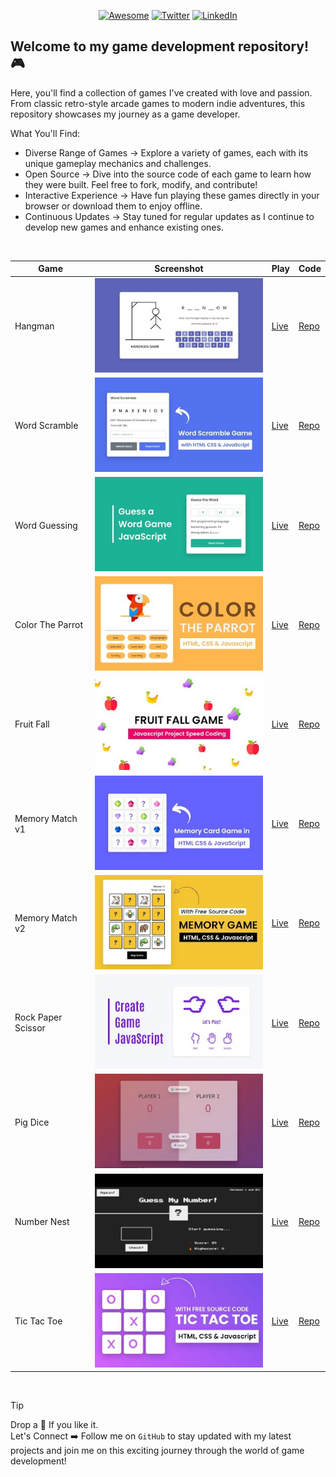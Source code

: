 <div align="center">

[![Awesome](https://awesome.re/badge.svg)](https://awesome.re)
[![Twitter](https://img.shields.io/badge/Twitter-1DA1F2?style=flat&logo=twitter&logoColor=white)](https://twitter.com/Pranav_Jadhav09)
[![LinkedIn](https://img.shields.io/badge/LinkedIn-0077B5?style=flat&logo=linkedin&logoColor=white)](https://www.linkedin.com/in/jrpranav/)

</div>

## Welcome to my game development repository! 🎮

Here, you'll find a collection of games I've created with love and passion. From classic retro-style arcade games to modern indie adventures, this repository showcases my journey as a game developer.

What You'll Find:

- Diverse Range of Games → Explore a variety of games, each with its unique gameplay mechanics and challenges.
- Open Source → Dive into the source code of each game to learn how they were built. Feel free to fork, modify, and contribute!
- Interactive Experience → Have fun playing these games directly in your browser or download them to enjoy offline.
- Continuous Updates → Stay tuned for regular updates as I continue to develop new games and enhance existing ones.

<br />

<div align="center">

| Game               | Screenshot                                | Play                                                     | Code                          |
| ------------------ | ----------------------------------------- | -------------------------------------------------------- | ----------------------------- |
| Hangman            | ![thumbnail](./assets/hangman.jpg)        | [Live](https://hangman-game-jrpranav.onrender.com/)      | [Repo](./Hangman/)            |
| Word Scramble      | ![thumbnail](./assets/wordscramble.jpg)   | [Live](https://word-scramble-jrpranav.onrender.com/)     | [Repo](./Word-Scramble/)      |
| Word Guessing      | ![thumbnail](./assets/wordguess.jpg)      | [Live](https://word-guessing-jrpranav.onrender.com/)     | [Repo](./Word-Guessing/)      |
| Color The Parrot   | ![thumbnail](./assets/colortheparrot.jpg) | [Live](https://color-the-parrot-jrpranav.onrender.com/)  | [Repo](./Color-The-Parrot/)   |
| Fruit Fall         | ![thumbnail](./assets/fruitfall.jpg)      | [Live](https://fruit-fall-jrpranav.onrender.com/)        | [Repo](./Fruit-Fall/)         |
| Memory Match v1    | ![thumbnail](./assets/v1.jpg)             | [Live](https://memory-match-v1-jrpranav.onrender.com/)   | [Repo](./Memory-Match-v1/)    |
| Memory Match v2    | ![thumbnail](./assets/v2.jpg)             | [Live](https://memory-match-v2-jrpranav.onrender.com/)   | [Repo](./Memory-Match-v2/)    |
| Rock Paper Scissor | ![thumbnail](./assets/rps.jpg)            | [Live](https://rock-paper-scissor-jrpranav.onrender.com) | [Repo](./Rock-Paper-Scissor/) |
| Pig Dice           | ![thumbnail](./assets/pigdice.jpeg)       | [Live](https://pig-dice-jrpranav.onrender.com)           | [Repo](./Pig-Dice/)           |
| Number Nest        | ![thumbnail](./assets/numbernest.png)     | [Live](https://number-nest-jrpranav.onrender.com)        | [Repo](./Number-Nest/)        |
| Tic Tac Toe        | ![thumbnail](./assets/tictactoe.jpg)      | [Live](https://tic-tac-toe-jrpranav.onrender.com)        | [Repo](./Tic-Tac-Toe/)        |

</div>

<br />

> [!TIP]
> Drop a 🌟 If you like it. <br />
> Let's Connect ➡️ Follow me on `GitHub` to stay updated with my latest projects and join me on this exciting journey through the world of game development!
